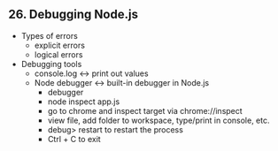 ## 26. Debugging Node.js

- Types of errors
    - explicit errors
    - logical errors
- Debugging tools
    - console.log ↔ print out values
    - Node debugger ↔ built-in debugger in Node.js
        - debugger
        - node inspect app.js
        - go to chrome and inspect target via chrome://inspect
        - view file, add folder to workspace, type/print in console, etc.
        - debug> restart to restart the process
        - Ctrl + C to exit
